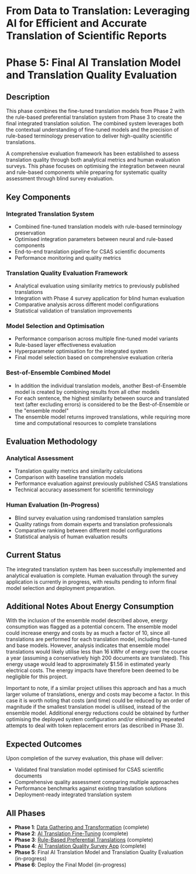 # From Data to Translation: Leveraging AI for Efficient and Accurate Translation of Scientific Reports 

# Phase 5: Final AI Translation Model and Translation Quality Evaluation

## Description

This phase combines the fine-tuned translation models from Phase 2 with the rule-based preferential translation system from Phase 3 to create the final integrated translation solution. The combined system leverages both the contextual understanding of fine-tuned models and the precision of rule-based terminology preservation to deliver high-quality scientific translations.

A comprehensive evaluation framework has been established to assess translation quality through both analytical metrics and human evaluation surveys. This phase focuses on optimising the integration between neural and rule-based components while preparing for systematic quality assessment through blind survey evaluation.

## Key Components

### Integrated Translation System
- Combined fine-tuned translation models with rule-based terminology preservation
- Optimised integration parameters between neural and rule-based components
- End-to-end translation pipeline for CSAS scientific documents
- Performance monitoring and quality metrics

### Translation Quality Evaluation Framework
- Analytical evaluation using similarity metrics to previously published translations
- Integration with Phase 4 survey application for blind human evaluation
- Comparative analysis across different model configurations
- Statistical validation of translation improvements

### Model Selection and Optimisation
- Performance comparison across multiple fine-tuned model variants
- Rule-based layer effectiveness evaluation
- Hyperparameter optimisation for the integrated system
- Final model selection based on comprehensive evaluation criteria

### Best-of-Ensemble Combined Model
- In addition the individual translation models, another Best-of-Ensemble model is created by combining results from all other models
- For each sentence, the highest similarity between source and translated text (after excluding errors) is considered to be the Best-of-Ensemble or the "ensemble model"
- The ensemble model returns improved translations, while requiring more time and computational resources to complete translations

## Evaluation Methodology

### Analytical Assessment
- Translation quality metrics and similarity calculations
- Comparison with baseline translation models
- Performance evaluation against previously published CSAS translations
- Technical accuracy assessment for scientific terminology

### Human Evaluation (In-Progress)
- Blind survey evaluation using randomised translation samples
- Quality ratings from domain experts and translation professionals
- Comparative ranking between different model configurations
- Statistical analysis of human evaluation results

## Current Status

The integrated translation system has been successfully implemented and analytical evaluation is complete. Human evaluation through the survey application is currently in progress, with results pending to inform final model selection and deployment preparation.

## Additional Notes About Energy Consumption

With the inclusion of the ensemble model described above, energy consumption was flagged as a potential concern. The ensemble model could increase energy and costs by as much a factor of 10, since all translations are performed for each translation model, including fine-tuned and base models. However, analysis indicates that ensemble model translations would likely utilise less than 16 kWhr of energy over the course a year (assuming a conservatively high 200 documents are translated). This energy usage would lead to approximately $1.56 in estimated yearly electrical costs. The energy impacts have therefore been deemed to be negligible for this project.

Important to note, if a similar project utilises this approach and has a much larger volume of translations, energy and costs may become a factor. In this case it is worth noting that costs (and time) could be reduced by an order of magnitude if the smallest translation model is utilised, instead of the ensemble model. Additional energy reductions could be obtained by further optimising the deployed system configuration and/or eliminating repeated attempts to deal with token replacement errors (as described in Phase 3).

## Expected Outcomes

Upon completion of the survey evaluation, this phase will deliver:
- Validated final translation model optimised for CSAS scientific documents
- Comprehensive quality assessment comparing multiple approaches
- Performance benchmarks against existing translation solutions
- Deployment-ready integrated translation system

## All Phases

- **Phase 1**: [Data Gathering and Transformation](https://github.com/KevinCarr42/AI-Translation) (complete)
- **Phase 2**: [AI Translation Fine-Tuning](https://github.com/KevinCarr42/Translation-Fine-Tuning) (complete)
- **Phase 3**: [Rule-Based Preferential Translations](https://github.com/KevinCarr42/rule-based-translation) (complete)
- **Phase 4**: [AI Translation Quality Survey App](https://github.com/KevinCarr42/translation-quality-survey-app) (complete)
- **Phase 5**: Final AI Translation Model and Translation Quality Evaluation (in-progress)
- **Phase 6**: Deploy the Final Model (in-progress)
